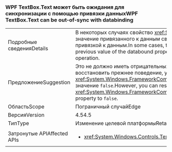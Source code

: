 ### <a name="wpf-textboxtext-can-be-out-of-sync-with-databinding"></a><span data-ttu-id="e3064-101">WPF TextBox.Text может быть ожидания для синхронизации с помощью привязки данных</span><span class="sxs-lookup"><span data-stu-id="e3064-101">WPF TextBox.Text can be out-of-sync with databinding</span></span>

|   |   |
|---|---|
|<span data-ttu-id="e3064-102">Подробные сведения</span><span class="sxs-lookup"><span data-stu-id="e3064-102">Details</span></span>|<span data-ttu-id="e3064-103">В некоторых случаях свойство <xref:System.Windows.Controls.TextBox.Text> отражает предыдущее значение привязанного к данным свойства, если свойство изменяется во время операции записи с привязкой к данным.</span><span class="sxs-lookup"><span data-stu-id="e3064-103">In some cases, the <xref:System.Windows.Controls.TextBox.Text> property reflects a previous value of the databound property value if the property is modified during a databinding write operation.</span></span>|
|<span data-ttu-id="e3064-104">Предложение</span><span class="sxs-lookup"><span data-stu-id="e3064-104">Suggestion</span></span>|<span data-ttu-id="e3064-105">Это не должно иметь отрицательных последствий.</span><span class="sxs-lookup"><span data-stu-id="e3064-105">This should have no negative impact.</span></span> <span data-ttu-id="e3064-106">Однако можно восстановить прежнее поведение, установив свойству <xref:System.Windows.FrameworkCompatibilityPreferences.KeepTextBoxDisplaySynchronizedWithTextProperty> значение <code>false</code>.</span><span class="sxs-lookup"><span data-stu-id="e3064-106">However, you can restore the previous behavior by setting the <xref:System.Windows.FrameworkCompatibilityPreferences.KeepTextBoxDisplaySynchronizedWithTextProperty> property to <code>false</code>.</span></span>|
|<span data-ttu-id="e3064-107">Область</span><span class="sxs-lookup"><span data-stu-id="e3064-107">Scope</span></span>|<span data-ttu-id="e3064-108">Пограничный случай</span><span class="sxs-lookup"><span data-stu-id="e3064-108">Edge</span></span>|
|<span data-ttu-id="e3064-109">Версия</span><span class="sxs-lookup"><span data-stu-id="e3064-109">Version</span></span>|<span data-ttu-id="e3064-110">4.5</span><span class="sxs-lookup"><span data-stu-id="e3064-110">4.5</span></span>|
|<span data-ttu-id="e3064-111">Тип</span><span class="sxs-lookup"><span data-stu-id="e3064-111">Type</span></span>|<span data-ttu-id="e3064-112">Изменение целевой платформы</span><span class="sxs-lookup"><span data-stu-id="e3064-112">Retargeting</span></span>|
|<span data-ttu-id="e3064-113">Затронутые API</span><span class="sxs-lookup"><span data-stu-id="e3064-113">Affected APIs</span></span>|<ul><li><xref:System.Windows.Controls.TextBox.Text?displayProperty=nameWithType></li></ul>|

